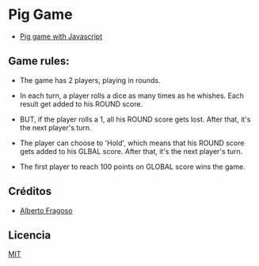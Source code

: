 # Pig Game

- [Pig game with Javascript](http://www.albertofragoso.com/Pig-Game/)

## Game rules:

- The game has 2 players, playing in rounds.

- In each turn, a player rolls a dice as many times as he whishes. Each result get added to his ROUND score.

- BUT, if the player rolls a 1, all his ROUND score gets lost. After that, it's the next player's turn.

- The player can choose to 'Hold', which means that his ROUND score gets added to his GLBAL score. After that, it's the next player's turn.

- The first player to reach 100 points on GLOBAL score wins the game.

## Créditos

- [Alberto Fragoso](https://facebook.com/yeahbetoyeah)

## Licencia

[MIT](https://opensource.org/licenses/MIT)

